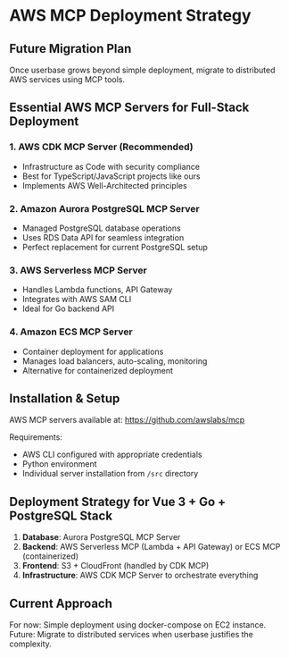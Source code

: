 # AWS MCP Deployment Strategy

## Future Migration Plan

Once userbase grows beyond simple deployment, migrate to distributed AWS services using MCP tools.

## Essential AWS MCP Servers for Full-Stack Deployment

### 1. **AWS CDK MCP Server** (Recommended)
- Infrastructure as Code with security compliance
- Best for TypeScript/JavaScript projects like ours
- Implements AWS Well-Architected principles

### 2. **Amazon Aurora PostgreSQL MCP Server**
- Managed PostgreSQL database operations
- Uses RDS Data API for seamless integration
- Perfect replacement for current PostgreSQL setup

### 3. **AWS Serverless MCP Server**
- Handles Lambda functions, API Gateway
- Integrates with AWS SAM CLI
- Ideal for Go backend API

### 4. **Amazon ECS MCP Server**
- Container deployment for applications
- Manages load balancers, auto-scaling, monitoring
- Alternative for containerized deployment

## Installation & Setup

AWS MCP servers available at: https://github.com/awslabs/mcp

Requirements:
- AWS CLI configured with appropriate credentials
- Python environment
- Individual server installation from `/src` directory

## Deployment Strategy for Vue 3 + Go + PostgreSQL Stack

1. **Database**: Aurora PostgreSQL MCP Server
2. **Backend**: AWS Serverless MCP (Lambda + API Gateway) or ECS MCP (containerized)
3. **Frontend**: S3 + CloudFront (handled by CDK MCP)
4. **Infrastructure**: AWS CDK MCP Server to orchestrate everything

## Current Approach

For now: Simple deployment using docker-compose on EC2 instance.
Future: Migrate to distributed services when userbase justifies the complexity.